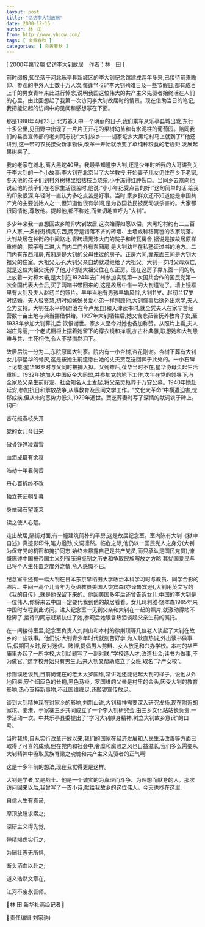 ```yaml
---
layout: post
title: "忆访李大钊故居"
date: 2000-12-15
author: 林　田
from: http://www.yhcqw.com/
tags: [ 炎黄春秋 ]
categories: [ 炎黄春秋 ]
---
```



[ 2000年第12期 忆访李大钊故居　作者：林　田 ]


前时阅报,知坐落于河北乐亭县新城区的李大钊纪念馆建成两年多来,已接待前来瞻仰、参观的中外人士数十万人次,每逢“4·28”李大钊殉难日及一些节假日,都有成百上千的男女青年来此进行悼念,说明我国这位伟大的共产主义先驱者始终活在人们的心里。由此回想起了我第一次访问李大钊故居时的情景。现在借助当日的笔记,我把能忆起的访问中的见闻和感想写在下面。


那是1988年4月23日,北方春天中一个明丽的日子,我们乘车从乐亭县城出发,东行十多公里,见田野中出现了一片片正开花的果树幼苗和有水泥柱的葡萄园。陪同我们的县委宣传部的老刘同志说:“大钊故乡——胡家坨乡大黑坨村马上就到了!”他还讲到,这一带的农民接受新事物快,改革一开始就改变了单纯种粮食的老规矩,发展起果树来了。


我的老家在城北,离大黑坨40里。我最早知道李大钊,还是少年时听我的大哥讲到关于李大钊的一个小故事:李大钊在北京当了大学教授,开始妻子儿女仍住在乡下老家,冬天他的孩子们到村外树林里拾枯枝当烧柴,小手冻得红肿裂口。当同乡去京向他说起他的孩子们在老家生活很苦时,他说:“小小年纪受点苦的好!”这句简单的话,给我的印象很深,年轻时一直认为多吃点苦是好事。当时,家乡群众还不知道他是中国共产党的主要创始人之一,但知道他很有学问,是为救国救民被反动派杀害的。大家都很同情他,尊敬他。提起他,都不称姓,而亲切地直呼为“大钊”。


多少年来我一直想回故乡瞻仰大钊故居,这次始得如愿以偿。大黑坨村约有二三百户人家,一条村街横贯东西,两旁是错落不齐的砖墙、土墙或秫秸篱笆的农家院落。大钊故居在长街的中间路北,青砖墙黑漆大门的院子和砖瓦房舍,据说是按故居原样重修的。院子有二进,大门内二门外有东厢房,是大钊幼年在私塾读过书的地方。二门内有东西厢房,东厢房是大钊的父母住过的房子。正房六间,靠东面三间是大钊大祖父的住室。大祖父无子,大钊父亲自幼就过继给了大祖父。大钊一岁时父母双亡,就是这位大祖父抚养了他,小时随大祖父住在东正房。现在这房子靠东面一间的炕上放着一对樟木箱,是大钊在1924年去广州参加实现第一次国共合作的国民党第一次全国代表大会后,买了两箱书带回来的,这是故居中惟一的大钊遗物了。墙上镜框里有大钊及夫人赵纫兰的照片。早年当地有男孩早婚风俗,大钊11岁、赵纫兰17岁时结婚。夫人极贤慧,初时如姊姊关爱小弟一样照顾他,大钊懂事后欲外出求学,夫人全力支持。大钊在永平府(府治在今卢龙县)和天津读书时,就全凭夫人在家辛苦经营数十亩土地与典当挪借供给。1927年大钊牺牲后,她又含悲茹苦抚养教育子女,至1933年参加大钊葬礼后,饮恨谢世。家乡人至今对她也备加称赞。从照片上看,夫人端庄秀丽,一个老式橱柜上摆着她留下的穿衣镜和掸瓶,亦古朴典雅,联想她和大钊患难与共、生死相依,令人不禁潸然泪下。


故居后院一分为二,东院原属大钊家。院内有一小杏树,杏花刚谢。杏树下葬有大钊女儿李星华的骨灰,这是按她生前遗愿由她的丈夫贾芝送回葬于此处的。一小石碑上记载:星华16岁时与父同时被捕入狱。父殉难后,葆华当时不在,星华协母负起生活重担。1932年她加入中国反帝大同盟,并参加党的地下工作,次年在党的领导下,与全家及父亲生前好友、社会知名人士发起,将父亲灵柩葬于万安公墓。1940年她赴延安,参加抗日和解放战争,从事教育及民间文学工作。“文化大革命”中横遭迫害,忧郁成疾,但从未向恶势力低头,1979年逝世。贾芝葬妻时写了深情的献词镌于碑上。词曰:

杏花报春枝头开

党的女儿今归来

傲骨铮铮凌霜雪

血泪成篇有余哀

浩劫十年君何苦

丹心百折终不改

独立苍茫朝复暮

身依碣石望蓬莱

读之使人心楚。


走出故居,隔街对面,有一幢建筑简朴的平房,这是故居纪念室。室内陈有大钊《狱中自述》真迹影印件,笔力遒劲,文词凛然。临危之际,他仍以一国民党人之身分(大钊为保守党的机密和掩护同志,始终未暴露自己是共产党员,而只承认是国民党员),慷慨陈述中国被帝国主义列强压迫扼制之历史和争取民族解放之方略,其忧国爱民与已将个人生死置之度外之情,令人感慨不已。


纪念室中还有一幅大钊在日本东京早稻田大学政治本科学习时与教员、同学合影的照片。中间一高个儿青年为英语教员美国人饶宾森(亦译鲁宾逊),大钊用英文写的《我的自传》,就是他保留下来的。他回美国多年后还曾告诉女儿:中国的李大钊是一位伟人,你将来去中国一定要代我到他的故居看看。女儿玛利雅·饶本森1985年来中国时专程到此访问。进入纪念室一见到父亲和大钊在一起的照片,就激动得站不稳脚了,接待的同志赶紧扶住了她,参观后她眼含热泪谈起父亲生前的嘱托。


在一间接待室里,纪念室负责人刘荆山和本村的徐荆璞等几位老人谈起了大钊在故乡的一些轶事。他们说:大钊青少年时代就刻苦好学,为人耿直热诚,外出读书做事后,假期回乡时,反对迷信、赌博,提倡男人剪辫、女人放足和兴办学校。本村的华严庙里办起了一所学校,大钊给题写了一副对联:“学校造人才,改造社会;读书为做事,不为做官。”这学校开始只有男生,后来大钊又帮助成立了女班,取名“华严女校”。


徐荆璞还谈到,目前尚健在的老太太罗国维,常讲她还能记起大钊的样子。说他从外地回来,穿个烟灰色的长袍,黑色马褂。罗国维的父亲是村里的会头,因受大钊的教育影响,热心支持新事物,不让国维缠足,还敲锣宣传放足。


谈到大钊精神现在对家乡的影响,刘荆山说,大钊精神需要深入研究发扬,现在附近胡家坨、麦港、于家寨三乡共同成立了一个李大钊研究会,由三乡文化站站长负责,一季活动一次。中共乐亭县委提出了“学习大钊献身精神,树立大钊故乡意识”的口号。


当时我想,自从实行改革开放以来,我们的国家在经济发展和人民生活改善等方面已取得了可喜的成绩,但在党内和社会中,奢糜和腐败之风也日益滋长,我们多么需要从大钊精神中吸取民族脊梁之魂魄和共产主义先驱者的正气啊!

这是十多年前的想法,现在我觉得更是这样。

大钊是学者,又是战士。他是一个诚实的为真理而斗争、为理想而献身的人。那次访问回来以后,我曾写了一首小诗,献给我故乡的这位伟人。今天也抄在这里:

自信人生有真谛,

摩顶放踵求索之;

深研主义得先觉,

殚精竭虑实行之;

为酬壮志无所惧,

断头洒血以赴之;

道义浩然文章在,

江河不废永吾师。

林 田 新华社高级记者

责任编辑 刘家驹)


